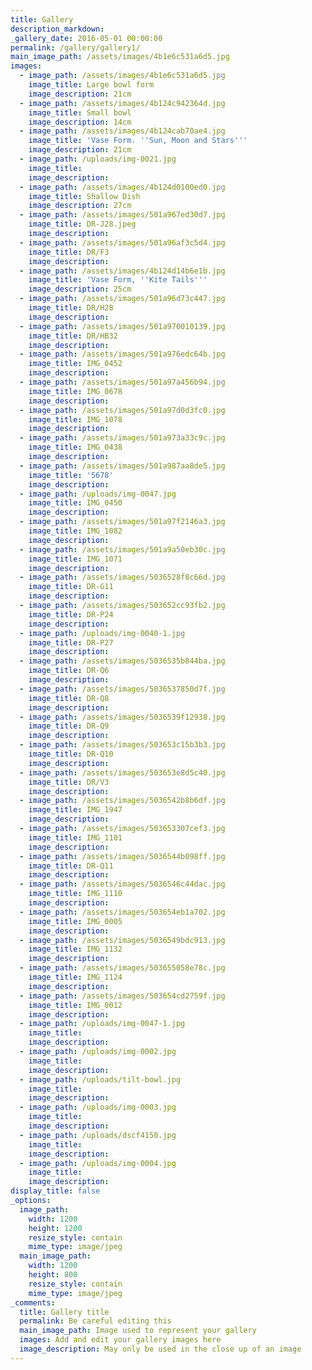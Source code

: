 ```yaml
---
title: Gallery
description_markdown:
_gallery_date: 2016-05-01 00:00:00
permalink: /gallery/gallery1/
main_image_path: /assets/images/4b1e6c531a6d5.jpg
images:
  - image_path: /assets/images/4b1e6c531a6d5.jpg
    image_title: Large bowl form
    image_description: 21cm
  - image_path: /assets/images/4b124c942364d.jpg
    image_title: Small bowl
    image_description: 14cm
  - image_path: /assets/images/4b124cab70ae4.jpg
    image_title: 'Vase Form. ''Sun, Moon and Stars'''
    image_description: 21cm
  - image_path: /uploads/img-0021.jpg
    image_title:
    image_description:
  - image_path: /assets/images/4b124d0100ed0.jpg
    image_title: Shallow Dish
    image_description: 27cm
  - image_path: /assets/images/501a967ed30d7.jpg
    image_title: DR-J28.jpeg
    image_description:
  - image_path: /assets/images/501a96af3c5d4.jpg
    image_title: DR/F3
    image_description:
  - image_path: /assets/images/4b124d14b6e1b.jpg
    image_title: 'Vase Form, ''Kite Tails'''
    image_description: 25cm
  - image_path: /assets/images/501a96d73c447.jpg
    image_title: DR/H28
    image_description:
  - image_path: /assets/images/501a970010139.jpg
    image_title: DR/HB32
    image_description:
  - image_path: /assets/images/501a976edc64b.jpg
    image_title: IMG_0452
    image_description:
  - image_path: /assets/images/501a97a456b94.jpg
    image_title: IMG_0678
    image_description:
  - image_path: /assets/images/501a97d0d3fc0.jpg
    image_title: IMG_1078
    image_description:
  - image_path: /assets/images/501a973a33c9c.jpg
    image_title: IMG_0438
    image_description:
  - image_path: /assets/images/501a987aa8de5.jpg
    image_title: '5678'
    image_description:
  - image_path: /uploads/img-0047.jpg
    image_title: IMG_0450
    image_description:
  - image_path: /assets/images/501a97f2146a3.jpg
    image_title: IMG_1082
    image_description:
  - image_path: /assets/images/501a9a50eb30c.jpg
    image_title: IMG_1071
    image_description:
  - image_path: /assets/images/5036528f8c66d.jpg
    image_title: DR-G11
    image_description:
  - image_path: /assets/images/503652cc93fb2.jpg
    image_title: DR-P24
    image_description:
  - image_path: /uploads/img-0040-1.jpg
    image_title: DR-P27
    image_description:
  - image_path: /assets/images/5036535b844ba.jpg
    image_title: DR-Q6
    image_description:
  - image_path: /assets/images/5036537850d7f.jpg
    image_title: DR-Q8
    image_description:
  - image_path: /assets/images/5036539f12938.jpg
    image_title: DR-Q9
    image_description:
  - image_path: /assets/images/503653c15b3b3.jpg
    image_title: DR-Q10
    image_description:
  - image_path: /assets/images/503653e8d5c40.jpg
    image_title: DR/V3
    image_description:
  - image_path: /assets/images/5036542b8b6df.jpg
    image_title: IMG_1947
    image_description:
  - image_path: /assets/images/503653307cef3.jpg
    image_title: IMG_1101
    image_description:
  - image_path: /assets/images/5036544b098ff.jpg
    image_title: DR-Q11
    image_description:
  - image_path: /assets/images/5036546c44dac.jpg
    image_title: IMG_1110
    image_description:
  - image_path: /assets/images/503654eb1a702.jpg
    image_title: IMG_0005
    image_description:
  - image_path: /assets/images/5036549bdc913.jpg
    image_title: IMG_1132
    image_description:
  - image_path: /assets/images/503655058e78c.jpg
    image_title: IMG_1124
    image_description:
  - image_path: /assets/images/503654cd2759f.jpg
    image_title: IMG_0012
    image_description:
  - image_path: /uploads/img-0047-1.jpg
    image_title:
    image_description:
  - image_path: /uploads/img-0002.jpg
    image_title:
    image_description:
  - image_path: /uploads/tilt-bowl.jpg
    image_title:
    image_description:
  - image_path: /uploads/img-0003.jpg
    image_title:
    image_description:
  - image_path: /uploads/dscf4150.jpg
    image_title:
    image_description:
  - image_path: /uploads/img-0004.jpg
    image_title:
    image_description:
display_title: false
_options:
  image_path:
    width: 1200
    height: 1200
    resize_style: contain
    mime_type: image/jpeg
  main_image_path:
    width: 1200
    height: 800
    resize_style: contain
    mime_type: image/jpeg
_comments:
  title: Gallery title
  permalink: Be careful editing this
  main_image_path: Image used to represent your gallery
  images: Add and edit your gallery images here
  image_description: May only be used in the close up of an image
---
```

